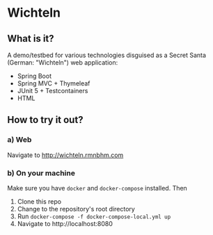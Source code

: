 # Wichteln
## What is it?
A demo/testbed for various technologies disguised as a Secret Santa (German: "Wichteln") web application:
- Spring Boot
- Spring MVC + Thymeleaf
- JUnit 5 + Testcontainers
- HTML

## How to try it out?
### a) Web
Navigate to http://wichteln.rmnbhm.com
### b) On your machine
Make sure you have `docker` and `docker-compose` installed. Then
1) Clone this repo
2) Change to the repository's root directory
3) Run `docker-compose -f docker-compose-local.yml up`
4) Navigate to http://localhost:8080

